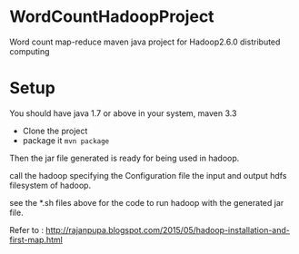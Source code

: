 # WordCountHadoopProject
Word count map-reduce maven java project for Hadoop2.6.0 distributed computing

# Setup
You should have java 1.7 or above in your system, maven 3.3

* Clone the project
* package it 
```mvn package```


Then the jar file generated is ready for being used in hadoop.

call the hadoop specifying the Configuration file the input and output hdfs filesystem of hadoop.

see the *.sh files above for the code to run hadoop with the generated jar file.

Refer to : http://rajanpupa.blogspot.com/2015/05/hadoop-installation-and-first-map.html

